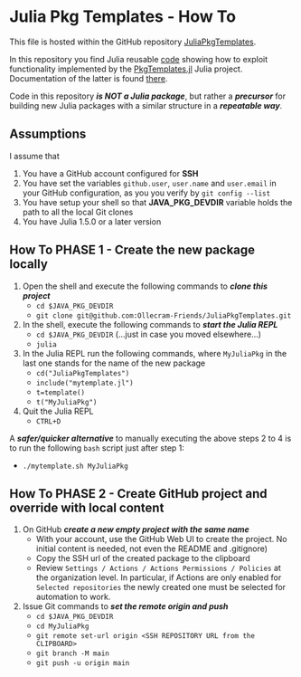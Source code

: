 # Julia Pkg Templates - How To

This file is hosted within the GitHub repository [JuliaPkgTemplates](https://github.com/Ollecram-Friends/JuliaPkgTemplates). 

In this repository you find Julia reusable [code](mytemplate.jl) showing how to exploit functionality implemented by the [PkgTemplates.jl](https://github.com/invenia/PkgTemplates.jl) Julia project. Documentation of the latter is found [there](https://invenia.github.io/PkgTemplates.jl/stable/). 

Code in this repository ***is NOT a Julia package***, but rather a ***precursor*** for building new Julia packages with a similar structure in a ***repeatable way***.

## Assumptions

I assume that  
1. You have a GitHub account configured for **SSH**
2. You have set the variables `github.user`, `user.name` and `user.email` in your GitHub configuration, as you you verify by `git config --list`  
3. You have setup your shell so that **JAVA_PKG_DEVDIR** variable holds the path to all the local Git clones
4. You have Julia 1.5.0 or a later version 

## How To PHASE 1 - Create the new package locally

1. Open the shell and execute the following commands to ***clone this project***
    - `cd $JAVA_PKG_DEVDIR`
    - `git clone git@github.com:Ollecram-Friends/JuliaPkgTemplates.git`
2. In the shell, execute the following commands to ***start the Julia REPL***
    - `cd $JAVA_PKG_DEVDIR`   (...just in case you moved elsewhere...)
    - `julia`
3. In the Julia REPL run the following commands, where `MyJuliaPkg` in the last one stands for the name of the new package
    - `cd("JuliaPkgTemplates")`
    - `include("mytemplate.jl")`
    - `t=template()`
    - `t("MyJuliaPkg")`
4. Quit the Julia REPL
    - `CTRL+D`

A ***safer/quicker alternative*** to manually executing the above steps 2 to 4 is to run the following `bash` script just after step 1:
- `./mytemplate.sh MyJuliaPkg`

## How To PHASE 2 - Create GitHub project and override with local content

1. On GitHub ***create a new empty project with the same name***
    - With your account, use the GitHub Web UI to create the project. No initial content is needed, not even the README and .gitignore)
    - Copy the SSH url of the created package to the clipboard
    - Review `Settings / Actions / Actions Permissions / Policies` at the organization level. In particular, if Actions are only enabled for `Selected repositories` the newly created one must be selected for automation to work.
2. Issue Git commands to ***set the remote origin and push***
    - `cd $JAVA_PKG_DEVDIR`
    - `cd MyJuliaPkg`
    - `git remote set-url origin <SSH REPOSITORY URL from the CLIPBOARD>`
    - `git branch -M main`
    - `git push -u origin main`

